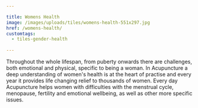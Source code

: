```yaml
---

title: Womens Health
image: /images/uploads/tiles/womens-health-551x297.jpg
href: /womens-health/
customtags:
  - tiles-gender-health  
  
---
```

Throughout the whole lifespan, from puberty onwards there are challenges, both emotional and physical, specific to being a woman. In Acupuncture a deep understanding of women's health is at the heart of practise and every year it provides life changing relief to thousands of women. Every day Acupuncture helps women with difficulties with the menstrual cycle, menopause, fertility and emotional wellbeing, as well as other more specific issues.
